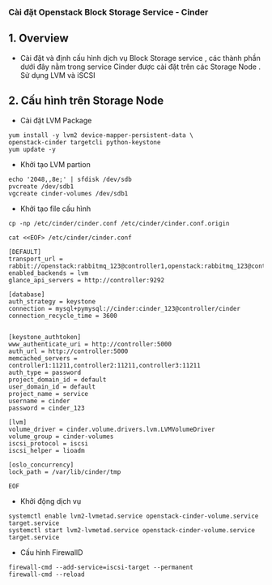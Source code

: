 

### Cài đặt Openstack Block Storage  Service - Cinder  

## 1. Overview


- Cài đặt và định cấu hình dịch vụ  Block Storage service , các thành phần dưới đây nằm trong service Cinder  được cài đặt trên các Storage Node . Sử dụng LVM và iSCSI



## 2. Cấu hình trên Storage Node


- Cài đặt LVM Package
```
yum install -y lvm2 device-mapper-persistent-data \
openstack-cinder targetcli python-keystone
yum update -y
```

- Khởi tạo LVM partion
```
echo '2048,,8e;' | sfdisk /dev/sdb
pvcreate /dev/sdb1
vgcreate cinder-volumes /dev/sdb1
```



- Khởi tạo file cấu hình
```
cp -np /etc/cinder/cinder.conf /etc/cinder/cinder.conf.origin

cat <<EOF> /etc/cinder/cinder.conf

[DEFAULT]
transport_url = rabbit://openstack:rabbitmq_123@controller1,openstack:rabbitmq_123@controller2,openstack:rabbitmq_123@controller3
enabled_backends = lvm
glance_api_servers = http://controller:9292

[database]
auth_strategy = keystone
connection = mysql+pymysql://cinder:cinder_123@controller/cinder
connection_recycle_time = 3600


[keystone_authtoken]
www_authenticate_uri = http://controller:5000
auth_url = http://controller:5000
memcached_servers = controller1:11211,controller2:11211,controller3:11211
auth_type = password
project_domain_id = default
user_domain_id = default
project_name = service
username = cinder
password = cinder_123

[lvm]
volume_driver = cinder.volume.drivers.lvm.LVMVolumeDriver
volume_group = cinder-volumes
iscsi_protocol = iscsi
iscsi_helper = lioadm

[oslo_concurrency]
lock_path = /var/lib/cinder/tmp

EOF
```

- Khởi động dịch vụ
```
systemctl enable lvm2-lvmetad.service openstack-cinder-volume.service target.service
systemctl start lvm2-lvmetad.service openstack-cinder-volume.service target.service
```

- Cấu hình FirewallD
```
firewall-cmd --add-service=iscsi-target --permanent 
firewall-cmd --reload
```